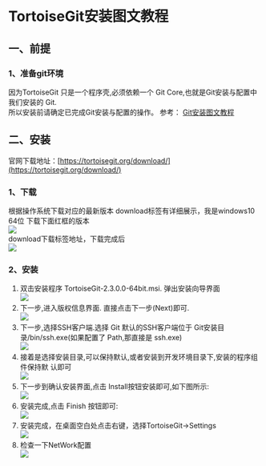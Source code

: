 # TortoiseGit安装图文教程
## 一、前提
### 1、准备git环境
因为TortoiseGit 只是一个程序壳,必须依赖一个 Git Core,也就是Git安装与配置中我们安装的 Git.   
所以安装前请确定已完成Git安装与配置的操作。  参考： [Git安装图文教程](java/10Git安装)  
## 二、安装
官网下载地址：[https://tortoisegit.org/download/](https://tortoisegit.org/download/)  
### 1、下载
根据操作系统下载对应的最新版本 download标签有详细展示，我是windows10 64位 下载下面红框的版本  
![](https://cdn.jsdelivr.net/gh/csvf/imagehost/imgs/20210304162707.png)   
download下载标签地址，下载完成后  
![](https://cdn.jsdelivr.net/gh/csvf/imagehost/imgs/202012151303321.png)  
### 2、安装
1. 双击安装程序 TortoiseGit-2.3.0.0-64bit.msi. 弹出安装向导界面  
![](https://cdn.jsdelivr.net/gh/csvf/imagehost/imgs/20210304162941.png)  
2. 下一步,进入版权信息界面. 直接点击下一步(Next)即可.  
![](https://cdn.jsdelivr.net/gh/csvf/imagehost/imgs/20210304163000.png)  
3. 下一步,选择SSH客户端.选择 Git 默认的SSH客户端位于 Git安装目录/bin/ssh.exe(如果配置了 Path,那直接是 ssh.exe)  
![](https://cdn.jsdelivr.net/gh/csvf/imagehost/imgs/20210304163109.png)   
4. 接着是选择安装目录,可以保持默认,或者安装到开发环境目录下,安装的程序组件保持默 认即可  
![](https://cdn.jsdelivr.net/gh/csvf/imagehost/imgs/20210304163130.png)  
5. 下一步到确认安装界面,点击 Install按钮安装即可,如下图所示:  
![](https://cdn.jsdelivr.net/gh/csvf/imagehost/imgs/20210304163200.png)  
6. 安装完成,点击 Finish 按钮即可:  
![](https://cdn.jsdelivr.net/gh/csvf/imagehost/imgs/20210304163233.png)  
7. 安装完成，在桌面空白处点击右键，选择TortoiseGit->Settings  
![](https://cdn.jsdelivr.net/gh/csvf/imagehost/imgs/20210304163303.png)  
8. 检查一下NetWork配置  
![](https://cdn.jsdelivr.net/gh/csvf/imagehost/imgs/20210304163319.png)
